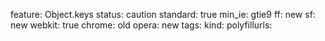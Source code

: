 feature: Object.keys
status: caution
standard: true
min_ie: gtie9
ff: new
sf: new
webkit: true
chrome: old
opera: new
tags:
kind:
polyfillurls:

